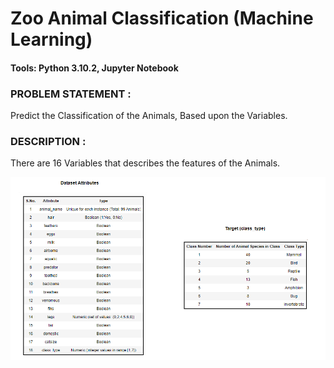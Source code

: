 # Zoo Animal Classification (Machine Learning)
#### Tools: Python 3.10.2, Jupyter Notebook
### PROBLEM STATEMENT :
Predict the Classification of the Animals, Based upon the Variables.
### DESCRIPTION : 
There are 16 Variables that describes the features of the Animals.

![](https://github.com/xavierina12/Data-Analytics/blob/main/Projects/2.%20Machine%20Learning%20Project/Zoo%20Animal%20Classification%20(Python)/Images/Dataset.PNG)


